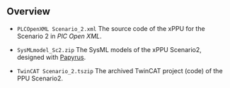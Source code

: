 
## Overview

* `PLCOpenXML Scenario_2.xml`
  The source code of the xPPU for the Scenario 2 in *PlC Open XML*.

* `SysMLmodel_Sc2.zip`
  The SysML models of the xPPU Scenario2, designed with [Papyrus](https://eclipse.org/papyrus/).    
  
* `TwinCAT Scenario_2.tszip`   The archived TwinCAT project (code) of the PPU Scenario2.
  
